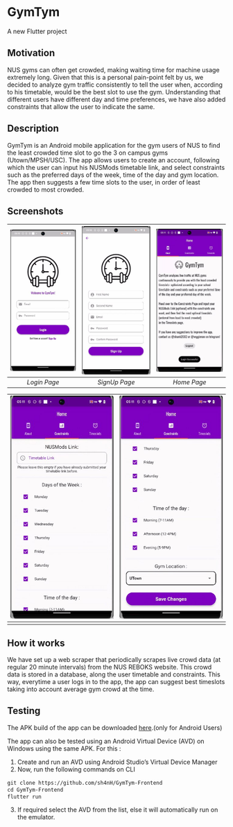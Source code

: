 # GymTym

A new Flutter project

## Motivation

NUS gyms can often get crowded, making waiting time for machine usage extremely long. Given that this is a personal pain-point felt by us, we decided to analyze gym traffic consistently to tell the user when, according to his timetable, would be the best slot to use the gym. Understanding that different users have different day and time preferences, we have also added constraints that allow the user to indicate the same.

## Description
GymTym is an Android mobile application for the gym users of NUS to find the least crowded time slot to go the 3 on campus gyms (Utown/MPSH/USC). The app allows users to create an account, following which the user can input his NUSMods timetable link, and select constraints such as the preferred days of the week, time of the day and gym location. The app then suggests a few time slots to the user, in order of least crowded to most crowded.

## Screenshots

| ![Image 1](photo_5825468275226689220_x.jpg) | ![Image 2](photo_5825468275226689223_x.jpg) | ![Image 3](photo_5825468275226689222_x.jpg) |
|:---:|:---:|:---:|
| *Login Page* | *SignUp Page* | *Home Page* |

| ![Image 4](photo_5825468275226689219_x.jpg) | ![Image 5](photo_5825468275226689221_x.jpg) |
|:---:|:---:|
|  |  |


## How it works

We have set up a web scraper that periodically scrapes live crowd data (at regular 20 minute intervals) from the NUS REBOKS website. This crowd data is stored in a database, along the user timetable and constraints. This way, everytime a user logs in to the app, the app can suggest best timeslots taking into account average gym crowd at the time.

## Testing

The APK build of the app can be downloaded [here](https://drive.google.com/file/d/1l4tAGBzcUtE7sdzbaBOgo6WBOcA-jWET/view).(only for Android Users) 

The app can also be tested using an Android Virtual Device (AVD) on Windows using the same APK. For this : 
1. Create and run an AVD using Android Studio’s Virtual Device Manager
2. Now, run the following commands on CLI
```
git clone https://github.com/sh4nH/GymTym-Frontend
cd GymTym-Frontend
flutter run
```
3. If required select the AVD from the list, else it will automatically run on the emulator.

